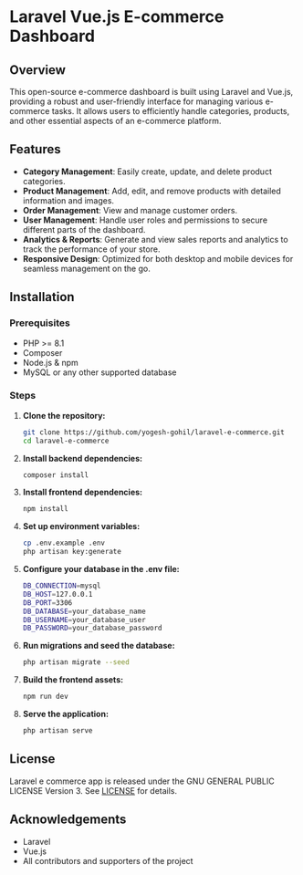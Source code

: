 # Laravel Vue.js E-commerce Dashboard

## Overview

This open-source e-commerce dashboard is built using Laravel and Vue.js, providing a robust and user-friendly interface for managing various e-commerce tasks. It allows users to efficiently handle categories, products, and other essential aspects of an e-commerce platform.

## Features

- **Category Management**: Easily create, update, and delete product categories.
- **Product Management**: Add, edit, and remove products with detailed information and images.
- **Order Management**: View and manage customer orders.
- **User Management**: Handle user roles and permissions to secure different parts of the dashboard.
- **Analytics & Reports**: Generate and view sales reports and analytics to track the performance of your store.
- **Responsive Design**: Optimized for both desktop and mobile devices for seamless management on the go.

## Installation

### Prerequisites

- PHP >= 8.1
- Composer
- Node.js & npm
- MySQL or any other supported database

### Steps

1. **Clone the repository:**
   ```bash
   git clone https://github.com/yogesh-gohil/laravel-e-commerce.git
   cd laravel-e-commerce
   
2. **Install backend dependencies:**
    ```bash
    composer install
    ```
3. **Install frontend dependencies:**
    ```bash
    npm install
    ```
4. **Set up environment variables:**
    ```bash
    cp .env.example .env
    php artisan key:generate
    ```
5. **Configure your database in the .env file:**
    ```bash
    DB_CONNECTION=mysql
    DB_HOST=127.0.0.1
    DB_PORT=3306
    DB_DATABASE=your_database_name
    DB_USERNAME=your_database_user
    DB_PASSWORD=your_database_password
    ```
6. **Run migrations and seed the database:**
    ```bash
    php artisan migrate --seed
    ```
7. **Build the frontend assets:**
    ```bash
    npm run dev
    ```
8. **Serve the application:**
    ```bash
    php artisan serve
    ```

## License

Laravel e commerce app is released under the GNU GENERAL PUBLIC LICENSE Version 3.
See [LICENSE](LICENSE) for details.

## Acknowledgements

- Laravel
- Vue.js
- All contributors and supporters of the project
